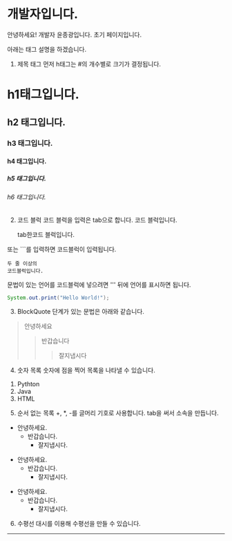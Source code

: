 # 개발자입니다.
안녕하세요! 개발자 윤종광입니다.
초기 페이지입니다.

아래는 태그 설명을 하겠습니다.

1) 제목 태그
먼저 h태그는 #의 개수별로 크기가 결정됩니다.
# h1태그입니다. #
## h2 태그입니다. ##
### h3 태그입니다. ###
#### h4 태그입니다. ####
##### h5 태그입니다. #####
###### h6 태그입니다. ######

2) 코드 블럭
코드 블럭을 입력은 tab으로 합니다.
코드 블럭입니다.

    tab한코드 블럭입니다.


또는 ```를 입력하면 코드블럭이 입력됩니다.
```
두 줄 이상의
코드블럭입니다.
```

문법이 있는 언어를 코드블럭에 넣으려면 ''' 뒤에 언어를 표시하면 됩니다.
``` java
System.out.print("Hello World!");
```

3) BlockQuote
단계가 있는 문법은 아래와 같습니다.
>안녕하세요
>>반갑습니다
>>>잘지냅시다

4) 숫자 목록
숫자에 점을 찍어 목록을 나타낼 수 있습니다.
1. Pythton
2. Java
3. HTML

5) 순서 없는 목록
+, *, -를 글머리 기호로 사용합니다.
tab을 써서 소속을 만듭니다.
+ 안녕하세요.
    + 반갑습니다.
        + 잘지냅시다.

* 안녕하세요.
    * 반갑습니다.
        * 잘지냅시다.

- 안녕하세요.
    - 반갑습니다.
        - 잘지냅시다.

6) 수평선
대시를 이용해 수평선을 만들 수 있습니다.
---------------

